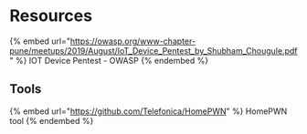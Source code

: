 # Resources

{% embed url="https://owasp.org/www-chapter-pune/meetups/2019/August/IoT_Device_Pentest_by_Shubham_Chougule.pdf" %}
IOT Device Pentest - OWASP
{% endembed %}

## Tools

{% embed url="https://github.com/Telefonica/HomePWN" %}
HomePWN tool
{% endembed %}
